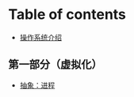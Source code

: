 # Table of contents

* [操作系统介绍](README.md)

## 第一部分（虚拟化） <a href="#virtualization" id="virtualization"></a>

* [抽象：进程](virtualization/chou-xiang-jin-cheng.md)
